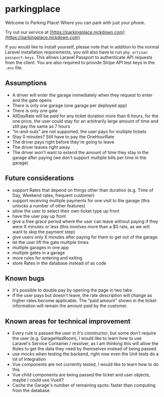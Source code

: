 # parkingplace

Welcome to Parking Place! Where you can park with just your phone.

Try out our service at [https://parkingplace.nickdown.com](https://parkingplace.nickdown.com)

If you would like to install yourself, please note that in addition to the normal Laravel installation requirements, you will also have to run `php artisan passport:keys`. This allows Laravel Passport to authenticate API requests from the client. You are also required to provide Stripe API test keys in the `.env` file.

## Assumptions

- A driver will enter the garage immediately when they request to enter and the gate opens
- There is only one garage (one garage per deployed app)
- There is only one gate
- AllDayRate will be paid for any ticket duration more than 6 hours, for the one price, the user could stay for an arbitrarily large amount of time and still pay the same as 7 hours
- "In-and-outs" are not supported, the user pays for multiple tickets
- Stay 0 minutes? Still have to pay the OneHourRate
- The driver pays right before they're going to leave
- The driver leaves right away
- The driver won't want to extend the amount of time they stay in the garage after paying (we don't support multiple bills per time in the garage)

## Future considerations

- support Rates that depend on things other than duration (e.g. Time of Day, Weekend rates, frequent customer)
- support receiving multiple payments for one visit to the garage (this unlocks a number of other features)
- allow the user to select their own ticket type up front
- have the user pay up front 
- give a free grace period where the user can leave without paying if they were X minutes or less (this involves more than a $0 rate, as we will want to skip the payment step)
- give users only X minutes after paying for them to get out of the garage.
- let the user lift the gate multiple times
- multiple garages in one app
- multiple gates in a garage
- more rules for entering and exiting
- store Rates in the database instead of as code

## Known bugs

- it's possible to double pay by opening the page in two tabs
- if the user pays but doesn't leave, the rate description will change as higher rates become applicable. The "paid amount" shown in the ticket information will remain the amount paid by the customer.

## Known areas for technical improvement

- Every rule is passed the user in it's constructor, but some don't require the user (e.g. GarageHasRoom), I would like to learn how to use Laravel's Service Container / resolver, as I am thinking this will allow the Rules to get the data they need by themselves instead of being passed.
- use mocks when testing the backend, right now even the Unit tests do a lot of Integration
- Vue components are not currently tested, I would like to learn how to do this
- Vue child components are being passed the ticket and user objects, maybe I could use VueX?
- Cache the Garage's number of remaining spots: faster than computing from the database
